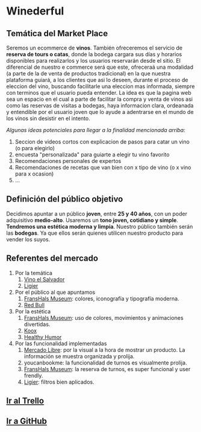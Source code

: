 # Winederful

## Temática del Market Place

Seremos un ecommerce de **vinos**. También ofreceremos el servicio de **reserva de tours o catas**, donde la bodega cargara sus días y horarios disponibles para realizarlos y los usuarios reservarán desde el sitio. El diferencial de nuestro e commerce será que este, ofreceraá una modalidad (a parte de la de venta de productos tradicional) en la que nuestra plataforma guiará, a los clientes que asi lo deseen, durante el proceso de eleccion del vino, buscando facilitarle una eleccion mas informada, siempre con terminos que el usuario pueda entender.
La idea es que la pagina web sea un espacio en el cual a parte de facilitar la compra y venta de vinos asi como las reservas de visitas a bodegas, haya informacion clara, ordeanada y entendible por el usuario joven que lo ayude a adentrarse en el mundo de los vinos sin desistir en el intento.

_Algunas ideas potenciales para llegar a la finalidad mencionada arriba:_

1. Seccion de videos cortos con explicacion de pasos para catar un vino (o para elegirlo)
2. encuesta "personalizada" para guiarte a elegir tu vino favorito
3. Recomendaciones personales de expertos
4. Recomendaciones de recetas que van bien con x tipo de vino (o x vino para x ocasion)
5. ...

## Definición del público objetivo

Decidimos apuntar a un público **joven**, entre **25 y 40 años**, con un poder adquisitivo **medio-alto**. Usaremos un **tono joven, cotidiano y simple**. **Tendremos una estética moderna y limpia**.
Nuestro público también serán las **bodegas**. Ya que ellos serán quienes utilicen nuestro producto para vender los suyos.

## Referentes del mercado

1. Por la temática
    1. [Vino el Salvador](https://vinoelsalvador.com/)
    2. [Ligier](https://vinotecaligier.com/)
2. Por el público al que apuntamos
    1. [FransHals Museum](https://www.franshalsmuseum.nl/en/): colores, iconografía y tipografía moderna.
    2. [Red Bull](https://www.redbull.com/ar-es/energydrink)
3. Por la estética
    1. [FransHals Museum](https://www.franshalsmuseum.nl/en/): uso de colores, movimientos y animaciones divertidas.
    2. [Koox](https://koox.co.uk/)
    3. [Healthy Humor](https://www.healthyhumorinc.org/)
4. Por las funcionalidad implementadas
    1. [Mercado Libre](https://www.mercadolibre.com.ar/): por la visual a la hora de mostrar un producto. La información se muestra organizada y prolija.
    2. youcanbookme: la funcionalidad de turnos es visualmente prolija.
    3. [FransHals Museum](https://www.franshalsmuseum.nl/en/): la reserva de turnos, es super funcional y user frendly.
    4. [Ligier](https://vinotecaligier.com/): filtros bien aplicados.

## [Ir al Trello](https://trello.com/b/TQ6mxcv4/0920-grupo1)

## [Ir a GitHub](https://github.com/0920CDFSNCN27ARED/grupo-01.git)
